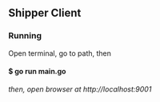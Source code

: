 ## Shipper Client

### Running
Open terminal, go to path, then
#### $ go run main.go
*then, open browser at http://localhost:9001*

